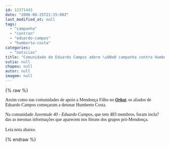 ```yaml
---
id: 12371443
date: "2006-08-25T21:15:00Z"
last_modified_at: null
tags:
  - "campanha"
  - "contran"
  - "eduardo-campos"
  - "humberto-costa"
categories:
  - "noticias"
title: "Comunidade de Eduardo Campos adere \u00e0 campanha contra Humberto"
sutia: null
chapeu: null
autor: null
imagem: null
---
```

{% raw %}
<p><P><FONT face=Verdana>Assim como nas comunidades de apoio a Mendonça Filho no <STRONG><EM><A href=\"https://www.orkut.com/\" target=_blank>Orkut</A></EM></STRONG>, os aliados de Eduardo Campos começaram a detonar Humberto Costa.</FONT></P></p>
<p><P><FONT face=Verdana>Na comunidade <EM>Juventude 40 - Eduardo Campos</EM>, que tem 483 membros, foram inclu?das as mesmas informações que aparecem nos fóruns&nbsp;dos grupos pró-Mendonça.<BR><BR></FONT><FONT face=Verdana>Leia nota abaixo.</FONT></P> </p>
{% endraw %}